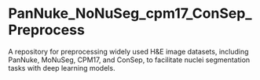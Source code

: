 # PanNuke_NoNuSeg_cpm17_ConSep_Preprocess
A repository for preprocessing widely used H&amp;E image datasets, including PanNuke, MoNuSeg, CPM17, and ConSep, to facilitate nuclei segmentation tasks with deep learning models.

